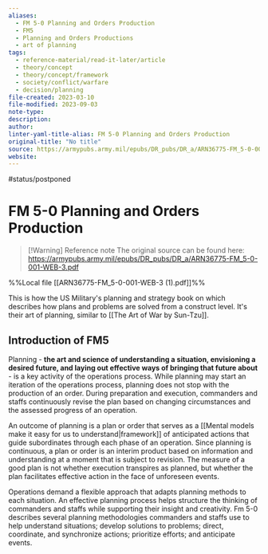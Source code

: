 ```yaml
---
aliases:
  - FM 5-0 Planning and Orders Production
  - FM5
  - Planning and Orders Productions
  - art of planning
tags:
  - reference-material/read-it-later/article
  - theory/concept
  - theory/concept/framework
  - society/conflict/warfare
  - decision/planning
file-created: 2023-03-10
file-modified: 2023-09-03
note-type: 
description: 
author: 
linter-yaml-title-alias: FM 5-0 Planning and Orders Production
original-title: "No title"
source: https://armypubs.army.mil/epubs/DR_pubs/DR_a/ARN36775-FM_5-0-001-WEB-3.pdf
website: 
---
```


 #status/postponed

# FM 5-0 Planning and Orders Production

> [!Warning] Reference note
> The original source can be found here: https://armypubs.army.mil/epubs/DR_pubs/DR_a/ARN36775-FM_5-0-001-WEB-3.pdf

%%Local file [[ARN36775-FM_5-0-001-WEB-3 (1).pdf]]%%

This is how the US Military's planning and strategy book on which describes how plans and problems are solved from a construct level. It's their art of planning, similar to [[The Art of War by Sun-Tzu]].

## Introduction of FM5

Planning - **the art and science of understanding a situation, envisioning a desired future, and laying out effective ways of bringing that future about** - is a key activity of the operations process. While planning may start an iteration of the operations process, planning does not stop with the production of an order. During preparation and execution, commanders and staffs continuously revise the plan based on changing circumstances and the assessed progress of an operation.

An outcome of planning is a plan or order that serves as a [[Mental models make it easy for us to understand|framework]] of anticipated actions that guide subordinates through each phase of an operation. Since planning is continuous, a plan or order is an interim product based on information and understanding at a moment that is subject to revision. The measure of a good plan is not whether execution transpires as planned, but whether the plan facilitates effective action in the face of unforeseen events.

Operations demand a flexible approach that adapts planning methods to each situation. An effective planning process helps structure the thinking of commanders and staffs while supporting their insight and creativity. Fm 5-0 describes several planning methodologies commanders and staffs use to help understand situations; develop solutions to problems; direct, coordinate, and synchronize actions; prioritize efforts; and anticipate events.
